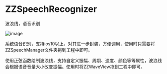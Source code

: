 # ZZSpeechRecognizer
波浪线，语音识别

![image](https://github.com/ZhouZhengzz/ZZSpeechRecognizer/blob/master/SpeechRecognizer.gif)

系统语音识别，支持ios10以上，对其进一步封装，方便调用，使用时只需要将ZZSpeechManager文件夹拖到工程中即可。

使用正弦函数绘制波浪线，支持自定义振幅、周期、速度、颜色等等属性，波浪线会根据语音音量大小改变振幅。使用时将ZZWaveView拖到工程中即可。
